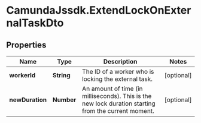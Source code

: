 # CamundaJssdk.ExtendLockOnExternalTaskDto

## Properties

Name | Type | Description | Notes
------------ | ------------- | ------------- | -------------
**workerId** | **String** | The ID of a worker who is locking the external task. | [optional] 
**newDuration** | **Number** | An amount of time (in milliseconds). This is the new lock duration starting from the current moment. | [optional] 


